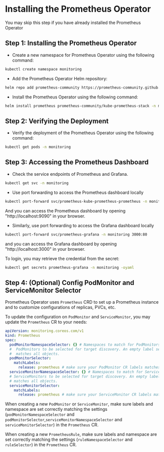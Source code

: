 # Installing the Prometheus Operator

You may skip this step if you have already installed the Prometheus Operator

## Step 1: Installing the Prometheus Operator

- Create a new namespace for Prometheus Operator using the following command:

```bash
kubectl create namespace monitoring
```

- Add the Prometheus Operator Helm repository:

```bash
helm repo add prometheus-community https://prometheus-community.github.io/helm-charts
```

- Install the Prometheus Operator using the following command:

```bash
helm install prometheus prometheus-community/kube-prometheus-stack -n monitoring --create-namespace
```

## Step 2: Verifying the Deployment

- Verify the deployment of the Prometheus Operator using the following command:

```bash
kubectl get pods -n monitoring
```

## Step 3: Accessing the Prometheus Dashboard

- Check the service endpoints of Prometheus and Grafana.

```bash
kubectl get svc -n monitoring
```

- Use port forwarding to access the Prometheus dashboard locally

```bash
kubectl port-forward svc/prometheus-kube-prometheus-prometheus -n monitoring 9090:9090
```

And you can access the Prometheus dashboard by opening "http://localhost:9090" in your browser.

- Similarly, use port forwarding to access the Grafana dashboard locally

```bash
kubectl port-forward svc/prometheus-grafana -n monitoring 3000:80
```

and you can access the Grafana dashboard by opening "http://localhost:3000" in your browser.

To login, you may retrieve the credential from the secret:

```bash
kubectl get secrets prometheus-grafana -n monitoring -oyaml
```

## Step 4: (Optional) Config PodMonitor and ServiceMonitor Selector

Prometheus Operator uses `Prometheus` CRD to set up a Prometheus instance and to customize configurations of replicas, PVCs, etc.

To update the configuration on `PodMonitor` and `ServiceMonitor`, you may update the `Prometheus` CR to your needs:

```yaml
apiVersion: monitoring.coreos.com/v1
kind: Prometheus
spec:
  podMonitorNamespaceSelector: {} # Namespaces to match for PodMonitors discovery
  #  PodMonitors to be selected for target discovery. An empty label selector
  #  matches all objects.
  podMonitorSelector:
    matchLabels:
      release: prometheus # make sure your PodMonitor CR labels matches the selector
  serviceMonitorNamespaceSelector: {} # Namespaces to match for ServiceMonitors discovery
  # ServiceMonitors to be selected for target discovery. An empty label selector
  # matches all objects.
  serviceMonitorSelector:
    matchLabels:
      release: prometheus # make sure your ServiceMonitor CR labels matches the selector
```

When creating a new `PodMonitor` or `ServiceMonitor`, make sure labels and namespace are set correctly matching the settings (`podMonitorNamespaceSelector` and `podMonitorSelector`,`serviceMonitorNamespaceSelector` and `serviceMonitorSelector`) in the `Prometheus` CR.

When creating a new `PrometheusRule`, make sure labels and namespace are set correctly matching the settings (`ruleNamespaceSelector` and `ruleSelector`) in the `Prometheus` CR.
